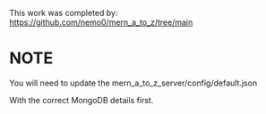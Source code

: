This work was completed by: https://github.com/nemo0/mern_a_to_z/tree/main

# NOTE

You will need to update the mern_a_to_z_server/config/default.json

With the correct MongoDB details first.
